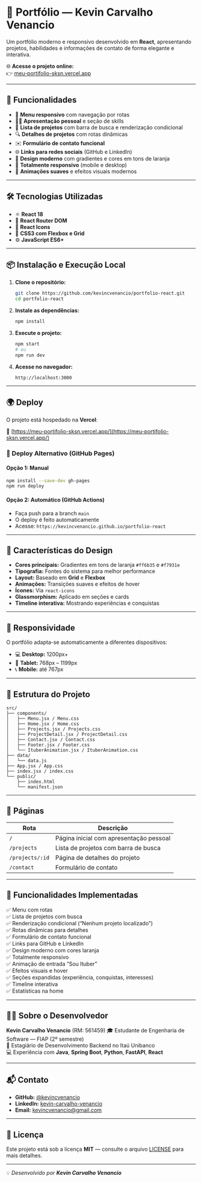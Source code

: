# 💼 Portfólio — Kevin Carvalho Venancio

Um portfólio moderno e responsivo desenvolvido em **React**, apresentando projetos, habilidades e informações de contato de forma elegante e interativa.

🌐 **Acesse o projeto online:**  
👉 [meu-portifolio-sksn.vercel.app](https://meu-portifolio-sksn.vercel.app/)

---

## 🚀 Funcionalidades

- 🧭 **Menu responsivo** com navegação por rotas  
- 👨‍💻 **Apresentação pessoal** e seção de skills  
- 🧩 **Lista de projetos** com barra de busca e renderização condicional  
- 🔍 **Detalhes de projetos** com rotas dinâmicas  
- ✉️ **Formulário de contato funcional**  
- 🌐 **Links para redes sociais** (GitHub e LinkedIn)  
- 🎨 **Design moderno** com gradientes e cores em tons de laranja  
- 📱 **Totalmente responsivo** (mobile e desktop)  
- 💫 **Animações suaves** e efeitos visuais modernos  

---

## 🛠️ Tecnologias Utilizadas

- ⚛️ **React 18**
- 🧭 **React Router DOM**
- 🎨 **React Icons**
- 💅 **CSS3 com Flexbox e Grid**
- ⚙️ **JavaScript ES6+**

---

## 📦 Instalação e Execução Local

1. **Clone o repositório:**
   ```bash
   git clone https://github.com/kevincvenancio/portfolio-react.git
   cd portfolio-react
   ```

2. **Instale as dependências:**
   ```bash
   npm install
   ```

3. **Execute o projeto:**
   ```bash
   npm start
   # ou
   npm run dev
   ```

4. **Acesse no navegador:**
   ```
   http://localhost:3000
   ```

---

## 🌍 Deploy

O projeto está hospedado na **Vercel**:

🔗 [https://meu-portifolio-sksn.vercel.app/](https://meu-portifolio-sksn.vercel.app/)

### 🚧 Deploy Alternativo (GitHub Pages)

#### Opção 1: Manual
```bash
npm install --save-dev gh-pages
npm run deploy
```

#### Opção 2: Automático (GitHub Actions)
- Faça push para a branch `main`
- O deploy é feito automaticamente  
- Acesse: `https://kevincvenancio.github.io/portfolio-react`

---

## 🎨 Características do Design

- **Cores principais:** Gradientes em tons de laranja `#ff6b35` e `#f7931e`  
- **Tipografia:** Fontes do sistema para melhor performance  
- **Layout:** Baseado em **Grid** e **Flexbox**  
- **Animações:** Transições suaves e efeitos de hover  
- **Ícones:** Via `react-icons`  
- **Glassmorphism:** Aplicado em seções e cards  
- **Timeline interativa:** Mostrando experiências e conquistas  

---

## 📱 Responsividade

O portfólio adapta-se automaticamente a diferentes dispositivos:

- 💻 **Desktop:** 1200px+  
- 📱 **Tablet:** 768px – 1199px  
- 📞 **Mobile:** até 767px  

---

## 🧩 Estrutura do Projeto

```
src/
├── components/
│   ├── Menu.jsx / Menu.css
│   ├── Home.jsx / Home.css
│   ├── Projects.jsx / Projects.css
│   ├── ProjectDetail.jsx / ProjectDetail.css
│   ├── Contact.jsx / Contact.css
│   ├── Footer.jsx / Footer.css
│   └── ItuberAnimation.jsx / ItuberAnimation.css
├── data/
│   └── data.js
├── App.jsx / App.css
├── index.jsx / index.css
└── public/
    ├── index.html
    └── manifest.json
```

---

## 📄 Páginas

| Rota | Descrição |
|------|------------|
| `/` | Página inicial com apresentação pessoal |
| `/projects` | Lista de projetos com barra de busca |
| `/projects/:id` | Página de detalhes do projeto |
| `/contact` | Formulário de contato |

---

## 🎯 Funcionalidades Implementadas

✅ Menu com rotas  
✅ Lista de projetos com busca  
✅ Renderização condicional (“Nenhum projeto localizado”)  
✅ Rotas dinâmicas para detalhes  
✅ Formulário de contato funcional  
✅ Links para GitHub e LinkedIn  
✅ Design moderno com cores laranja  
✅ Totalmente responsivo  
✅ Animação de entrada “Sou Ituber”  
✅ Efeitos visuais e hover  
✅ Seções expandidas (experiência, conquistas, interesses)  
✅ Timeline interativa  
✅ Estatísticas na home  

---

## 👨‍💻 Sobre o Desenvolvedor

**Kevin Carvalho Venancio**  (RM: 561459) 
🎓 Estudante de Engenharia de Software — FIAP (2º semestre)  
💼 Estagiário de Desenvolvimento Backend no Itaú Unibanco  
💻 Experiência com **Java**, **Spring Boot**, **Python**, **FastAPI**, **React**  

---

## 📬 Contato

- **GitHub:** [@kevincvenancio](https://github.com/kevincvenancio)  
- **LinkedIn:** [kevin-carvalho-venancio](https://www.linkedin.com/in/kevin-carvalho-venancio-7a1a45345/)  
- **Email:** kevincvenancio@gmail.com  

---

## 📝 Licença

Este projeto está sob a licença **MIT** — consulte o arquivo [LICENSE](LICENSE) para mais detalhes.

---

💡 _Desenvolvido por **Kevin Carvalho Venancio**_
